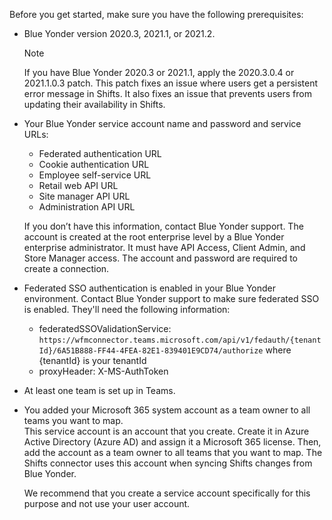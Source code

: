 Before you get started, make sure you have the following prerequisites:

- Blue Yonder version 2020.3, 2021.1, or 2021.2.

    > [!NOTE]
    > If you have Blue Yonder 2020.3 or 2021.1, apply the 2020.3.0.4 or 2021.1.0.3 patch. This patch fixes an issue where users get a persistent error message in Shifts. It also fixes an issue that prevents users from updating their availability in Shifts.

- Your Blue Yonder service account name and password and service URLs:

    - Federated authentication URL
    - Cookie authentication URL
    - Employee self-service URL
    - Retail web API URL
    - Site manager API URL
    - Administration API URL

    If you don’t have this information, contact Blue Yonder support. The account is created at the root enterprise level by a Blue Yonder enterprise administrator. It must have API Access, Client Admin, and Store Manager access. The account and password are required to create a connection.
- Federated SSO authentication is enabled in your Blue Yonder environment. Contact Blue Yonder support to make sure federated SSO is enabled. They'll need the following information:

    - federatedSSOValidationService: `https://wfmconnector.teams.microsoft.com/api/v1/fedauth/{tenantId}/6A51B888-FF44-4FEA-82E1-839401E9CD74/authorize` where {tenantId} is your tenantId
     - proxyHeader: X-MS-AuthToken

- At least one team is set up in Teams.
- You added your Microsoft 365 system account as a team owner to all teams you want to map.</br> This service account is an account that you create. Create it in Azure Active Directory (Azure AD) and assign it a Microsoft 365 license. Then, add the account as a team owner to all teams that you want to map. The Shifts connector uses this account when syncing Shifts changes from Blue Yonder.

    We recommend that you create a service account specifically for this purpose and not use your user account.